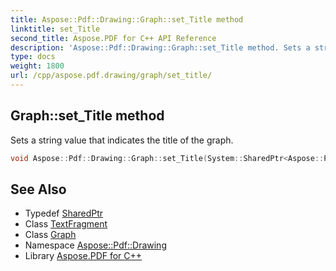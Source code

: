 ```yaml
---
title: Aspose::Pdf::Drawing::Graph::set_Title method
linktitle: set_Title
second_title: Aspose.PDF for C++ API Reference
description: 'Aspose::Pdf::Drawing::Graph::set_Title method. Sets a string value that indicates the title of the graph in C++.'
type: docs
weight: 1800
url: /cpp/aspose.pdf.drawing/graph/set_title/
---
```

## Graph::set_Title method


Sets a string value that indicates the title of the graph.

```cpp
void Aspose::Pdf::Drawing::Graph::set_Title(System::SharedPtr<Aspose::Pdf::Text::TextFragment> value)
```

## See Also

* Typedef [SharedPtr](../../../system/sharedptr/)
* Class [TextFragment](../../../aspose.pdf.text/textfragment/)
* Class [Graph](../)
* Namespace [Aspose::Pdf::Drawing](../../)
* Library [Aspose.PDF for C++](../../../)
